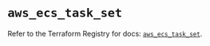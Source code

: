 # `aws_ecs_task_set`

Refer to the Terraform Registry for docs: [`aws_ecs_task_set`](https://registry.terraform.io/providers/hashicorp/aws/3.76.1/docs/resources/ecs_task_set).
